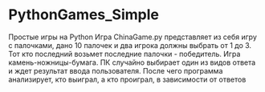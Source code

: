 # PythonGames_Simple
Простые игры на Python
Игра ChinaGame.py представляет из себя игру с палочками, дано 10 палочек и два игрока должны выбрать от 1 до 3. Тот кто последний возьмет последние палочки - победитель.
Игра камень-ножницы-бумага. ПК случайно выбирает один из видов ответа и ждет результат ввода пользователя. После чего программа анализирует, кто выиграл,
а кто проиграл, в зависимости от ответов
